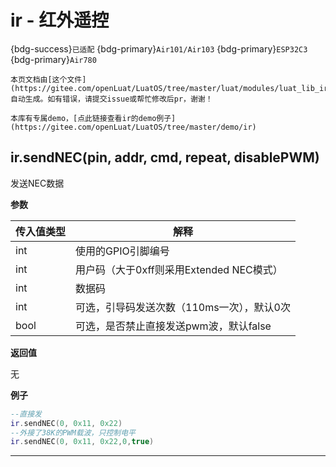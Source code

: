 # ir - 红外遥控

{bdg-success}`已适配` {bdg-primary}`Air101/Air103` {bdg-primary}`ESP32C3` {bdg-primary}`Air780`

```{note}
本页文档由[这个文件](https://gitee.com/openLuat/LuatOS/tree/master/luat/modules/luat_lib_ir.c)自动生成。如有错误，请提交issue或帮忙修改后pr，谢谢！
```

```{tip}
本库有专属demo，[点此链接查看ir的demo例子](https://gitee.com/openLuat/LuatOS/tree/master/demo/ir)
```

## ir.sendNEC(pin, addr, cmd, repeat, disablePWM)



发送NEC数据

**参数**

|传入值类型|解释|
|-|-|
|int|使用的GPIO引脚编号|
|int|用户码（大于0xff则采用Extended NEC模式）|
|int|数据码|
|int|可选，引导码发送次数（110ms一次），默认0次|
|bool|可选，是否禁止直接发送pwm波，默认false|

**返回值**

无

**例子**

```lua
--直接发
ir.sendNEC(0, 0x11, 0x22)
--外接了38K的PWM载波，只控制电平
ir.sendNEC(0, 0x11, 0x22,0,true)

```

---

